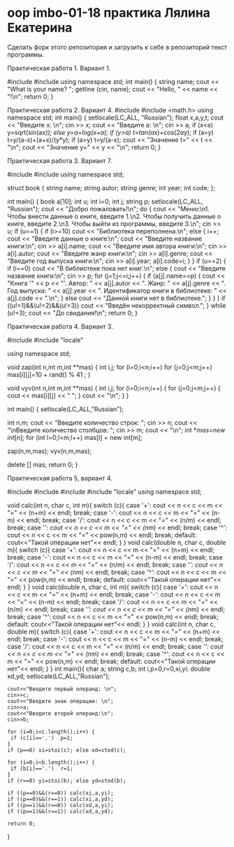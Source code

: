 # oop imbo-01-18 практика Лялина Екатерина

Сделать форк этого репозитория и загрузить к себе в репозиторий текст программы. 

Практическая работа 1. Вариант 1.

#include <iostream>
#include <string>
using namespace std;
int main()
{
  string name;
  cout << "What is your name? ";
  getline (cin, name);
  cout << "Hello, " << name << "!\n";
  return 0;
}


Практическая работа 2. Вариант 4.
#include <iostream>
#include <math.h>
using namespace std;
int main()
{
  setlocale(LC_ALL, "Russian");
  float x,a,y,t;
  cout << "Введите х: \n";
  cin >> x;
  cout << "Введите а: \n";
  cin >> a;
  if (x<a) y=sqrt(sin(a*x)); else y=a+log(x+a);
  if (y>a) t=tan(a*x)+cos(2*a*y);
  if (a=y) t=y/(a-x)+(a+x)/(y*y);
  if (a>y) t=y/(a-x);
  cout << "Значение t=" << t << "\n";
  cout << "Значение у=" << y << "\n";
  return 0;
}
  

Практическая работа 3. Вариант 7.

#include <iostream>
#include <locale>
using namespace std;

struct book {
string name;
string autor;
string genre;
int year;
int code;
};

int main()
{
    book a[10];
    int u;
    int i=0;
    int j;
    string p;
    setlocale(LC_ALL, "Russian");
    cout << "Добро пожаловать!\n";
    do {
    cout << "Меню:\n1. Чтобы внести данные о книге, введите 1.\n2. Чтобы получить данные о книге, введите 2.\n3. Чтобы выйти из программы, введите 3.\n";
    cin >> u;
    if (u==1) {
    if (i>=10) cout << "Библиотека переполнена.\n"; else {
    i++;
    cout << "Введите данные о книге:\n";
    cout << "Введите название книги:\n";
    cin >> a[i].name;
    cout << "Введите имя автора книги:\n";
    cin >> a[i].autor;
    cout << "Введите жанр книги:\n";
    cin >> a[i].genre;
    cout << "Введите год выпуска книги:\n";
    cin >> a[i].year;
    a[i].code=i;
    }
    }
    if (u==2) {
        if (i==0) cout << "В библиотеке пока нет книг.\n"; else {
        cout << "Введите название книги:\n";
        cin >> p;
        for (j=1;j<=i;j++) {
            if (a[j].name==p) {
                cout << "Книга '" << p << "'. Автор: " << a[j].autor << ". Жанр: " << a[j].genre << ". Год выпуска: " << a[j].year << ". Идентификатор книги в библиотеке: " << a[j].code << ".\n";
            }
            else cout << "Данной книги нет в библиотеке.";
        }
        }
    }
    if ((u!=1)&&(u!=2)&&(u!=3)) cout << "Введён некорректный символ.";
    } while (u!=3);
    cout << "До свидания!\n";
    return 0;
}

Практическая работа 4. Вариант 3.

#include <iostream>
#include "locale"

using namespace std;

void zap(int n,int m,int **mas) {
int i,j;
for (i=0;i<n;i++)
    for (j=0;j<m;j++)
       mas[i][j]=10 + rand() % 41 ;
}

void vyv(int n,int m,int **mas) {
int i,j;
for (i=0;i<n;i++) {
    for (j=0;j<m;j++) {
        cout << mas[i][j] << " ";
    }
    cout << "\n";
}
}

int main()
{
setlocale(LC_ALL,"Russian");

int n,m;
cout << "Введите количество строк: ";
cin >> n;
cout << "\nВведите количество столбцов: ";
cin >> m;
cout << "\n";
int **mas=new int*[n];
for (int l=0;l<m;l++)
        mas[l] = new int[m];

zap(n,m,mas);
vyv(n,m,mas);

delete [] mas;
    return 0;
}

Практическая работа 5, вариант 4.

#include <iostream>
#include <cmath>
#include <typeinfo>
#include "locale"
using namespace std;

void calc(int n, char c, int m){
switch (c){
          case '+': cout << n << c << m << "=" << (n+m) << endl; break;
          case '-': cout << n << c << m << "=" << (n-m) << endl; break;
          case '/': cout << n << c << m << "=" << (n/m) << endl; break;
          case '*': cout << n << c << m << "=" << (n*m) << endl; break;
          case '^': cout << n << c << m << "=" << pow(n,m) << endl; break;
          default: cout<<"Такой операции нет"<< endl;
         }
}
void calc(double n, char c, double m){
switch (c){
          case '+': cout << n << c << m << "=" << (n+m) << endl; break;
          case '-': cout << n << c << m << "=" << (n-m) << endl; break;
          case '/': cout << n << c << m << "=" << (n/m) << endl; break;
          case '*': cout << n << c << m << "=" << (n*m) << endl; break;
          case '^': cout << n << c << m << "=" << pow(n,m) << endl; break;
          default: cout<<"Такой операции нет"<< endl;
         }
}
void calc(double n, char c, int m){
switch (c){
          case '+': cout << n << c << m << "=" << (n+m) << endl; break;
          case '-': cout << n << c << m << "=" << (n-m) << endl; break;
          case '/': cout << n << c << m << "=" << (n/m) << endl; break;
          case '*': cout << n << c << m << "=" << (n*m) << endl; break;
          case '^': cout << n << c << m << "=" << pow(n,m) << endl; break;
          default: cout<<"Такой операции нет"<< endl;
         }
}
void calc(int n, char c, double m){
switch (c){
          case '+': cout << n << c << m << "=" << (n+m) << endl; break;
          case '-': cout << n << c << m << "=" << (n-m) << endl; break;
          case '/': cout << n << c << m << "=" << (n/m) << endl; break;
          case '*': cout << n << c << m << "=" << (n*m) << endl; break;
          case '^': cout << n << c << m << "=" << pow(n,m) << endl; break;
          default: cout<<"Такой операции нет"<< endl;
         }
}
int main(){
    char a;
    string c,b;
    int i,p=0,r=0,xi,yi;
    double xd,yd;
    setlocale(LC_ALL,"Russian");

    cout<<"Введите первый операнд: \n";
    cin>>c;
    cout<<"Введите знак операции: \n";
    cin>>a;
    cout<<"Введите второй операнд:\n";
    cin>>b;

    for (i=0;i<c.length();i++) {
     if (c[i]=='.')  p=1;
    }
    if (p==0) xi=stoi(c); else xd=stod(c);

    for (i=0;i<b.length();i++) {
     if (b[i]=='.')  r=1;
    }
    if (r==0) yi=stoi(b); else yd=stod(b);

    if ((p==0)&&(r==0)) calc(xi,a,yi);
    if ((p==0)&&(r==1)) calc(xi,a,yd);
    if ((p==1)&&(r==0)) calc(xd,a,yi);
    if ((p==1)&&(r==1)) calc(xd,a,yd);

    return 0;
}
